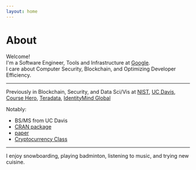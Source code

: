 ```yaml
---
layout: home
---
```

# About 

Welcome! <br>
I'm a Software Engineer, Tools and Infrastructure at [Google](https://www.google.com/). <br>
I care about Computer Security, Blockchain, and Optimizing Developer Efficiency.<br>

---

Previously in Blockchain, Security, and Data Sci/Vis at [NIST](https://www.nist.gov), [UC Davis](https://www.cs.ucdavis.edu), [Course Hero](https://www.coursehero.com), [Teradata](https://www.teradata.com), [IdentityMind Global](https://www.identitymindglobal.com)

Notably:
* BS/MS from UC Davis
* [CRAN package](https://CRAN.R-project.org/package=cdparcoord) 
* [paper](https://arxiv.org/abs/1709.00665) 
* [Cryptocurrency Class](https://rylanschaeffer.github.io/resources/198FCourseSyllabus.pdf)

---

I enjoy snowboarding, playing badminton, listening to music, and trying new cuisine. 
